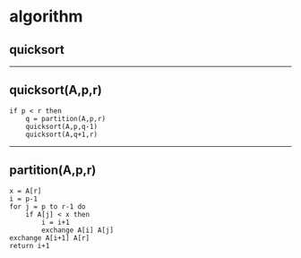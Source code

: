 # algorithm

## quicksort

---
quicksort(A,p,r)
---
```cpp=
if p < r then
    q = partition(A,p,r)
    quicksort(A,p,q-1)
    quicksort(A,q+1,r)
```
---
partition(A,p,r)
---
```
x = A[r]
i = p-1
for j = p to r-1 do
    if A[j] < x then
        i = i+1
        exchange A[i] A[j]
exchange A[i+1] A[r]
return i+1
```